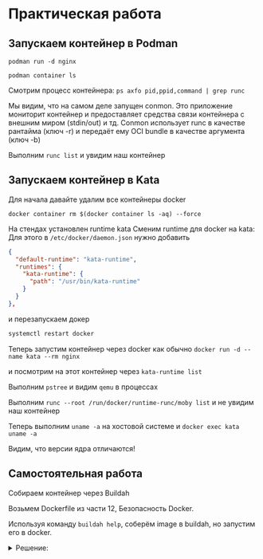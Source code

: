 # Практическая работа

## Запускаем контейнер в Podman

```podman run -d nginx```

```podman container ls```

Смотрим процесс контейнера:
```ps axfo pid,ppid,command | grep runc```

Мы видим, что на самом деле запущен conmon. Это приложение мониторит контейнер и предоставляет средства связи контейнера с внешним миром (stdin/out) и тд.
Conmon использует runc в качестве рантайма (ключ -r) и передаёт ему OCI bundle в качестве аргумента (ключ -b)

Выполним
```runc list```
и увидим наш контейнер

## Запускаем контейнер в Kata

Для начала давайте удалим все контейнеры docker

```docker container rm $(docker container ls -aq) --force```

На стендах установлен runtime kata
Сменим runtime для docker на kata:
Для этого в `/etc/docker/daemon.json`
нужно добавить
```json
{
  "default-runtime": "kata-runtime",
  "runtimes": {
    "kata-runtime": {
      "path": "/usr/bin/kata-runtime"
    }
  }
},
```

и перезапускаем докер

```bash
systemctl restart docker
```

Теперь запустим контейнер через docker как обычно
```docker run -d --name kata --rm nginx```

и посмотрим на этот контейнер через
```kata-runtime list```

Выполним `pstree`
и видим `qemu` в процессах

Выполним
```runc --root /run/docker/runtime-runc/moby list```
и не увидим наш контейнер

Теперь выполним
```uname -a``` на хостовой системе
и
```docker exec kata uname -a```

Видим, что версии ядра отличаются!

## Самостоятельная работа

Собираем контейнер через Buildah

Возьмем Dockerfile из части 12, Безопасность Docker.

Используя команду `buildah help`, соберём image в buildah, но запустим его в docker.


<details>
  <summary>Решение:</summary>

  ```bash
  buildah build-using-dockerfile -f Dockerfile -t demo
  buildah images
  buildah push localhost/buildah-demo 
  docker-daemon:demo:latest
  docker run --name buildah demo buildah-demo
  ```

</details>
